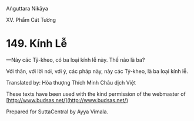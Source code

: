  

Aṅguttara Nikāya

XV. Phẩm Cát Tường

# 149\. Kính Lễ

—Này các Tỷ-kheo, có ba loại kính lễ này. Thế nào là ba?

Với thân, với lời nói, với ý, các pháp này, này các Tỷ-kheo, là ba loại kính lễ.

Translated by: Hòa thượng Thích Minh Châu dịch Việt

These texts have been used with the kind permission of the webmaster of [http://www.budsas.net/](http://www.budsas.net/)

Prepared for SuttaCentral by Ayya Vimala.